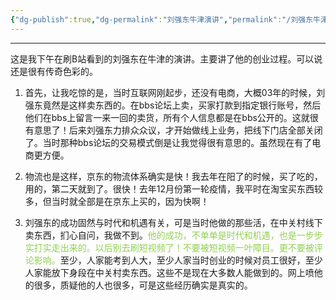 ```yaml
---
{"dg-publish":true,"dg-permalink":"刘强东牛津演讲","permalink":"/刘强东牛津演讲/","noteIcon":"","created":"2023-06-09","updated":""}
---
```

 
---
这是我下午在刷B站看到的刘强东在牛津的演讲。主要讲了他的创业过程。可以说还是很有传奇色彩的。

1. 首先，让我吃惊的是，当时互联网刚起步，还没有电商，大概03年的时候，刘强东竟然是这样卖东西的。在bbs论坛上卖，买家打款到指定银行账号，然后他们在bbs上留言一来一回的卖货，所有个人信息都是在bbs公开的。这就很有意思了！后来刘强东力排众众议，才开始做线上业务，把线下门店全部关闭了。当时那种bbs论坛的交易模式倒是让我觉得很有意思的。虽然现在有了电商更方便。

2. 物流也是这样，京东的物流体系确实是快！我去年在阳了的时候，买了吃的，用的，第二天就到了。很快！去年12月份第一轮疫情，我平时在淘宝买东西较多，但当时就全部是在京东上买的，因为快啊！

3. 刘强东的成功固然与时代和机遇有关，可是当时他做的那些活，在中关村线下卖东西，扪心自问，我做不到。<font color="#92d050">他的成功，不单单是时代和机遇，也是一步步实打实走出来的。以后别去刷短视频了！不要被短视频一叶障目。更不要被评论影响。</font>至少，人家能考到人大，至少人家当时创业的时候对员工很好，至少人家能放下身段在中关村卖东西。这些不是现在大多数人能做到的。网上喷他的很多，质疑他的人也很多，可是这些经历确实是真实的。





